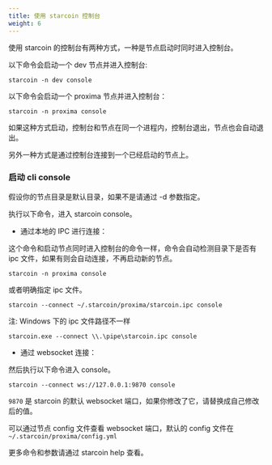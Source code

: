 ```yaml
---
title: 使用 starcoin 控制台 
weight: 6
---
```


使用 starcoin 的控制台有两种方式，一种是节点启动时同时进入控制台。

以下命令会启动一个 dev 节点并进入控制台:

```shell
starcoin -n dev console
```

以下命令会启动一个 proxima 节点并进入控制台：

```shell
starcoin -n proxima console
```

如果这种方式启动，控制台和节点在同一个进程内，控制台退出，节点也会自动退出。

另外一种方式是通过控制台连接到一个已经启动的节点上。


### 启动 cli console

假设你的节点目录是默认目录，如果不是请通过 -d 参数指定。

执行以下命令，进入 starcoin console。

- 通过本地的 IPC 进行连接：

这个命令和启动节点同时进入控制台的命令一样，命令会自动检测目录下是否有 ipc 文件，如果有则会自动连接，不再启动新的节点。

``` shell
starcoin -n proxima console
```

或者明确指定 ipc 文件。 

``` shell
starcoin --connect ~/.starcoin/proxima/starcoin.ipc console
```

注: Windows 下的 ipc 文件路径不一样

``` shell
starcoin.exe --connect \\.\pipe\starcoin.ipc console
```

- 通过 websocket 连接：


然后执行以下命令进入 console。

```shell
starcoin --connect ws://127.0.0.1:9870 console
```

`9870` 是 starcoin 的默认 websocket 端口，如果你修改了它，请替换成自己修改后的值。 

可以通过节点 config 文件查看 websocket 端口，默认的 config 文件在 `~/.starcoin/proxima/config.yml`

更多命令和参数请通过  starcoin help 查看。